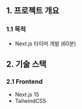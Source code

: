 ## 1. 프로젝트 개요

### 1.1 목적
- Next.js 타이머 개발 (60분)

## 2. 기술 스택

### 2.1 Frontend
- Next.js 15
- TailwindCSS